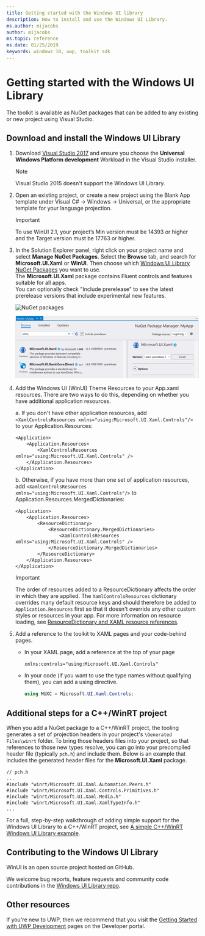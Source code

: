 ```yaml
---
title: Getting started with the Windows UI library
description: How to install and use the Windows UI Library. 
ms.author: mijacobs
author: mijacobs
ms.topic: reference
ms.date: 01/25/2019
keywords: windows 10, uwp, toolkit sdk
---
```


# Getting started with the Windows UI Library

The toolkit is available as NuGet packages that can be added to any existing or new project using Visual Studio.

## Download and install the Windows UI Library

1. Download [Visual Studio 2017](https://developer.microsoft.com/windows/downloads) and ensure you choose the **Universal Windows Platform development** Workload in the Visual Studio installer.

    > [!NOTE]
    > Visual Studio 2015 doesn't support the Windows UI Library. 

2. Open an existing project, or create a new project using the Blank App template under Visual C# -> Windows -> Universal, or the appropriate template for your language projection.  

    > [!IMPORTANT] 
    > To use WinUI 2.1, your project’s Min version must be 14393 or higher and the Target version must be 17763 or higher.   

3. In the Solution Explorer panel, right click on your project name and select **Manage NuGet Packages**. Select the **Browse** tab, and search for **Microsoft.UI.Xaml** or **WinUI**. Then choose which [Windows UI Library NuGet Packages](nuget-packages.md) you want to use.   
The **Microsoft.UI.Xaml** package contains Fluent controls and features suitable for all apps.  
You can optionally check "Include prerelease" to see the latest prerelease versions that include experimental new features.

    ![NuGet packages](images/ManageNugetPackages.png "Manage NuGet Packages Image")

    ![NuGet packages](images/NugetPackages.png)

4. Add the Windows UI (WinUI) Theme Resources to your App.xaml resources. There are two ways to do this, depending on whether you have additional application resources. 

    a. If you don't have other application resources, 
    add `<XamlControlsResources xmlns="using:Microsoft.UI.Xaml.Controls"/>` to your Application.Resources: 

    ``` XAML
    <Application>
        <Application.Resources>
            <XamlControlsResources xmlns="using:Microsoft.UI.Xaml.Controls" /> 
        </Application.Resources>
    </Application>
    ```

    b. Otherwise, if you have more than one set of application resources, add `<XamlControlsResources xmlns="using:Microsoft.UI.Xaml.Controls"/>` to  Application.Resources.MergedDictionaries:

    ``` XAML
    <Application>
        <Application.Resources>
            <ResourceDictionary>
                <ResourceDictionary.MergedDictionaries>
                    <XamlControlsResources xmlns="using:Microsoft.UI.Xaml.Controls" />
                </ResourceDictionary.MergedDictionaries> 
            </ResourceDictionary>
        </Application.Resources>
    </Application>
    ```

    > [!IMPORTANT]
    > The order of resources added to a ResourceDictionary affects the order in which they are applied. The `XamlControlsResources` dictionary overrides many default resource keys and should therefore be added to `Application.Resources` first so that it doesn't override any other custom styles or resources in your app. For more information on resource loading, see [ResourceDictionary and XAML resource references](https://docs.microsoft.com/windows/uwp/design/controls-and-patterns/resourcedictionary-and-xaml-resource-references).

5. Add a reference to the toolkit to XAML pages and your code-behind pages.

    * In your XAML page, add a reference at the top of your page

        ```xaml
        xmlns:controls="using:Microsoft.UI.Xaml.Controls"
        ```

    * In your code (if you want to use the type names without qualifying them), you can add a using directive.

        ```csharp
        using MUXC = Microsoft.UI.Xaml.Controls;
        ```

## Additional steps for a C++/WinRT project

When you add a NuGet package to a C++/WinRT project, the tooling generates a set of projection headers in your project's `\Generated Files\winrt` folder. To bring those headers files into your project, so that references to those new types resolve, you can go into your precompiled header file (typically `pch.h`) and include them. Below is an example that includes the generated header files for the **Microsoft.UI.Xaml** package.

```cppwinrt
// pch.h
...
#include "winrt/Microsoft.UI.Xaml.Automation.Peers.h"
#include "winrt/Microsoft.UI.Xaml.Controls.Primitives.h"
#include "winrt/Microsoft.UI.Xaml.Media.h"
#include "winrt/Microsoft.UI.Xaml.XamlTypeInfo.h"
...
```

For a full, step-by-step walkthrough of adding simple support for the Windows UI Library to a C++/WinRT project, see [A simple C++/WinRT Windows UI Library example](/windows/uwp/cpp-and-winrt-apis/simple-winui-example).

## Contributing to the Windows UI Library

WinUI is an open source project hosted on GitHub.

We welcome bug reports, feature requests and community code contributions in the [Windows UI Library repo](https://aka.ms/winui).

## Other resources 

If you're new to UWP, then we recommend that you visit the [Getting Started with UWP Development](https://developer.microsoft.com/windows/getstarted) pages on the Developer portal.
